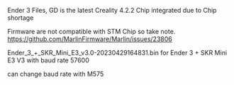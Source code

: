 Ender 3 Files,
GD is the latest Creality 4.2.2 Chip integrated due to Chip shortage

Firmware are not compatible with STM Chip so take note.
https://github.com/MarlinFirmware/Marlin/issues/23806


Ender_3_+_SKR_Mini_E3_v3.0-20230429164831.bin 
for Ender 3 + SKR Mini E3 V3 with baud rate 57600

can change baud rate with M575
